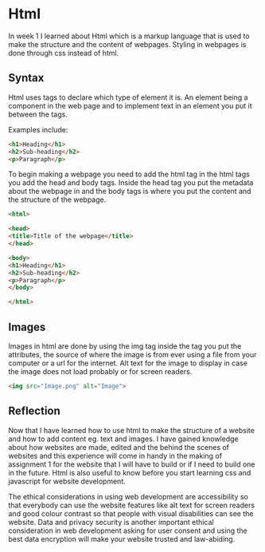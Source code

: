 # Html
In week 1 I learned about Html which is a markup language that is used to make the structure and the content of webpages. Styling in webpages is done through css instead of html. 

## Syntax
Html uses tags to declare which type of element it is. An element being a component in the web page and to implement text in an element you put it between the tags.

Examples include:
```html
<h1>Heading</h1>
<h2>Sub-heading</h2>
<p>Paragraph</p>
```


To begin making a webpage you need to add the html tag in the html tags you add the head and body tags. Inside the head tag you put the metadata about the webpage in and the body tags is where you put the content and the structure of the webpage.

```html
<html>

<head>
<title>Title of the webpage</title>
</head>

<body>
<h1>Heading</h1>
<h2>Sub-heading</h2>
<p>Paragraph</p>
</body>

</html>
```
## Images
Images in html are done by using the img tag inside the tag you put the attributes, the source of where the image is from ever using a file from your computer or a url for the internet. Alt text for the image to display in case the image does not load probably or for screen readers.

```html
<img src="Image.png" alt="Image">
```

## Reflection
Now that I have learned how to use html to make the structure of a website and how to add content eg. text and images. I have gained knowledge about how websites are made, edited and the behind the scenes of websites and this experience will come in handy in the making of assignment 1 for the website that I will have to build or if I need to build one in the future. Html is also useful to know before you start learning css and javascript for website development.

The ethical considerations in using web development are accessibility so that everybody can use the website features like alt text for screen readers and good colour contrast so that people with visual disabilities can see the website. Data and privacy security is another important ethical consideration in web development asking for user consent and using the best data encryption will make your website trusted and law-abiding.
